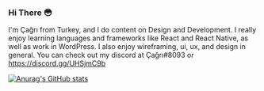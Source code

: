 ### Hi There 😳

I'm Çağrı from Turkey, and I do content on Design and Development. I really enjoy learning languages and frameworks like React and React Native, as well as work in WordPress. I also enjoy wireframing, ui, ux, and design in general. You can check out my discord at Çağrı#8093 or https://discord.gg/UHSjmC9b


[![Anurag's GitHub stats](https://github-readme-stats.vercel.app/api?username=MasivenXD)](https://github.com/anuraghazra/github-readme-stats)



